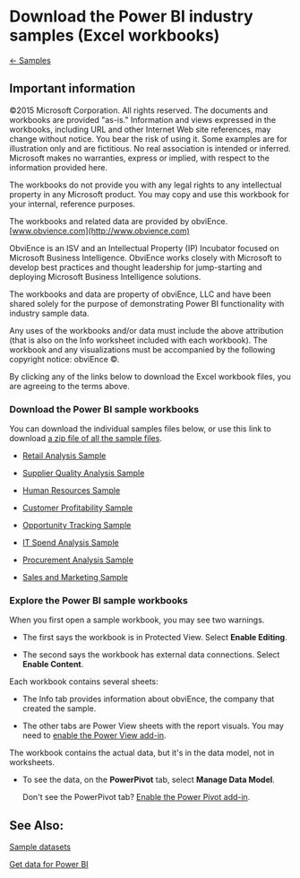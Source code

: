 ﻿<properties 
   pageTitle="Download the Power BI industry samples (Excel workbooks)"
   description="Download the Power BI industry samples (Excel workbooks)"
   services="powerbi" 
   documentationCenter="" 
   authors="v-aljenk" 
   manager="mblythe" 
   editor=""
   tags=""/>
 
<tags
   ms.service="powerbi"
   ms.devlang="NA"
   ms.topic="article"
   ms.tgt_pltfrm="NA"
   ms.workload="powerbi"
   ms.date="10/14/2015"
   ms.author="v-aljenk"/>

# Download the Power BI industry samples (Excel workbooks)

[← Samples](https://support.powerbi.com/knowledgebase/topics/75672-samples)

## Important information

 ©2015 Microsoft Corporation. All rights reserved. The documents and workbooks are provided "as-is." Information and views expressed in the workbooks, including URL and other Internet Web site references, may change without notice. You bear the risk of using it. Some examples are for illustration only and are fictitious. No real association is intended or inferred. Microsoft makes no warranties, express or implied, with respect to the information provided here.

The workbooks do not provide you with any legal rights to any intellectual property in any Microsoft product. You may copy and use this workbook for your internal, reference purposes.

The workbooks and related data are provided by obviEnce. [www.obvience.com](http://www.obvience.com)

ObviEnce is an ISV and an Intellectual Property (IP) Incubator focused on Microsoft Business Intelligence. ObviEnce works closely with Microsoft to develop best practices and thought leadership for jump-starting and deploying Microsoft Business Intelligence solutions.

The workbooks and data are property of obviEnce, LLC and have been shared solely for the purpose of demonstrating Power BI functionality with industry sample data.

Any uses of the workbooks and/or data must include the above attribution (that is also on the Info worksheet included with each workbook). The workbook and any visualizations must be accompanied by the following copyright notice: obviEnce ©.

By clicking any of the links below to download the Excel workbook files, you are agreeing to the terms above.

### Download the Power BI sample workbooks

You can download the individual samples files below, or use this link to download [a zip file of all the sample files](http://go.microsoft.com/fwlink/?LinkId=535020).

-   [Retail Analysis Sample](http://go.microsoft.com/fwlink/?LinkId=529778)

-   [Supplier Quality Analysis Sample](http://go.microsoft.com/fwlink/?LinkId=529779)

-   [Human Resources Sample](http://go.microsoft.com/fwlink/?LinkId=529780)

-   [Customer Profitability Sample](http://go.microsoft.com/fwlink/?LinkId=529781)

-   [Opportunity Tracking Sample](http://go.microsoft.com/fwlink/?LinkId=529782)

-   [IT Spend Analysis Sample](http://go.microsoft.com/fwlink/?LinkId=529783)

-   [Procurement Analysis Sample](http://go.microsoft.com/fwlink/?LinkId=529784)

-   [Sales and Marketing Sample](http://go.microsoft.com/fwlink/?LinkId=529785)

### Explore the Power BI sample workbooks

When you first open a sample workbook, you may see two warnings.

-   The first says the workbook is in Protected View. Select **Enable Editing**.

-   The second says the workbook has external data connections. Select **Enable Content**.

Each workbook contains several sheets:

-   The Info tab provides information about obviEnce, the company that created the sample.

-   The other tabs are Power View sheets with the report visuals. You may need to [enable the Power View add-in](https://support.office.com/en-US/article/Create-a-Power-View-sheet-in-Excel-2013-B23D768D-7586-47FE-97BD-89B80967A405#__toc328591957).

The workbook contains the actual data, but it's in the data model, not in worksheets.

-   To see the data, on the **PowerPivot** tab, select **Manage Data Model**.

    Don't see the PowerPivot tab? [Enable the Power Pivot add-in](https://support.office.com/en-US/article/Start-Power-Pivot-in-Microsoft-Excel-2013-add-in-A891A66D-36E3-43FC-81E8-FC4798F39EA8). 

## See Also:

[Sample datasets](http://support.powerbi.com/knowledgebase/articles/471112-sample-datasets)

[Get data for Power BI](http://support.powerbi.com/knowledgebase/articles/434354-get-data)

